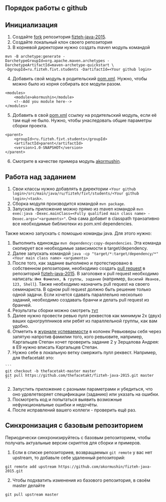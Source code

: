 ## Порядок работы с github

## Инициализация
1. Создайте [fork](https://help.github.com/articles/fork-a-repo) репозитория [fizteh-java-2015](https://github.com/akormushin/fizteh-java-2015). 
2. Создайте локальный клон своего репозитория
3. В корневой директории нужно создать maven модуль командой
  
  ```
  mvn -B archetype:generate -DarchetypeGroupId=org.apache.maven.archetypes -DarchetypeArtifactId=maven-archetype-quickstart \
  -DgroupId=ru.fizteh.fivt.students -DartifactId=<Your github login>
  ```
4. Добавить свой модуль в родительский [pom.xml](pom.xml). Нужно, чтобы можно было из корня собирать все модули разом.
  
  ```
  <modules>
      <module>akormushin</module>
      <!--Add you module here-->
  </modules>
  ```
5. Добавить в свой [pom.xml](akormushin/pom.xml) ссылку на родительский модуль, если её там ещё не было. Нужно, чтобы унаследовать общие параметры сборки проекта.
  
  ```
  <parent>
      <groupId>ru.fizteh.fivt.students</groupId>
      <artifactId>parent</artifactId>
      <version>1.0-SNAPSHOT</version>
  </parent>
  ```
6. Смотрите в качестве примера модуль [akormushin](akormushin). 

## Работа над заданием
1. Свои классы нужно добавлять в директории ```<Your github login>/src/main/java/ru/fizteh/fivt/students/<Your github login>/<task>```.
2. Сборка модуля производится командой ```mvn package```.
3. Запускать приложение можно прямо из maven командой ```mvn exec:java -Dexec.mainClass=<Fully qualified main class name> -Dexec.args="<arguments>"```. Она сама добавит в classpath транзативно все необходимые библиотеки из pom.xml dependencies. 
  
  Также можно запускать с помощью команды java. Для этого нужно: 
  1. Выполнить единожды ```mvn dependency:copy-dependencies```. Эта команда скопирует все необходимые зависимости в target/dependency.
  2. Далее запускать командой ```java -cp "target/*:target/dependency/*" <Your main class name> <arguments>```
3. После того, как задание выполнено и протестировано в собственном репозитории, необходимо создать
[pull request](https://help.github.com/articles/using-pull-requests) в репозиторий [fizteh-java-2015](https://github.com/akormushin/fizteh-java-2015). В заголовке
к pull request необходимо написать: ```Имя Фамилия, № группы, задание``` (например, ```Василий Иванов, 123, Shell```).
Также необходимо назначить pull request на своего семинариста.
В одном pull request должно быть решение только одной задачи. Если хочется сдавать параллельно несколько заданий,
необходимо создавать бранчи и делать pull request из бранчей.
4. Результаты сборки можно смотреть [тут](https://travis-ci.org/akormushin/fizteh-java-2015)
5. Далее нужно провести ревью пулл реквестов как минимум 2х (двух) ваших одногруппников или ребят из параллельной группы, как вам удобно. 
  1. Отметить в [журнале успеваемости](https://docs.google.com/spreadsheets/d/1LhwKlMmQbG2aIBT0FmUS8HMmd5pcpWr0bnlDw7Ypkt4/edit?usp=sharing) в колонек Ревьюверы себя через запятую напротив фамилии того, кого ревьювите, например,  Каргальцев Степан хочет проверить задание 2 у Зерцалова Андрея: в Е9 нужно вписать Каргальцев Степан.
  1. Нужно себе в локальную ветку смержить пулл реквест. Например, для thefacetakt это:
  
    ```
    git checkout -b thefacetakt-master master
    git pull https://github.com/thefacetakt/fizteh-java-2015.git master
    ```
  2. Запустить приложение с разными параметрами и убедиться, что оно удовлетворяет спецификации (заданию) или указать на ошибки.
  3. Посмотреть код и попытаться выявить возможные нефункциональные ошибки и недочёты.
  4. После исправлений вашего коллеги - проверить ещё раз.

## Синхронизация с базовым репозиторием
Периодически синхронизируйтесь с базовым репозиторием, чтобы получать актуальные версии скриптов для сборки и примеров. 

1. Если в списке репозиториев, возвращаемых `git remote` у вас нет upstream, то добавьте себе удаленный репозиторий: 

  ```
  git remote add upstream https://github.com/akormushin/fizteh-java-2015.git
  ```
2. Чтобы подхватить изменения из базового репозитория, в своём master делайте

  ```
  git pull upstream master
  ```
